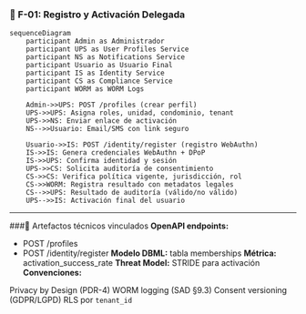 ### 📄 F-01: Registro y Activación Delegada

```mermaid
sequenceDiagram
    participant Admin as Administrador
    participant UPS as User Profiles Service
    participant NS as Notifications Service
    participant Usuario as Usuario Final
    participant IS as Identity Service
    participant CS as Compliance Service
    participant WORM as WORM Logs

    Admin->>UPS: POST /profiles (crear perfil)
    UPS->>UPS: Asigna roles, unidad, condominio, tenant
    UPS->>NS: Enviar enlace de activación
    NS-->>Usuario: Email/SMS con link seguro

    Usuario->>IS: POST /identity/register (registro WebAuthn)
    IS->>IS: Genera credenciales WebAuthn + DPoP
    IS->>UPS: Confirma identidad y sesión
    UPS->>CS: Solicita auditoría de consentimiento
    CS->>CS: Verifica política vigente, jurisdicción, rol
    CS->>WORM: Registra resultado con metadatos legales
    CS-->>UPS: Resultado de auditoría (válido/no válido)
    UPS-->>IS: Activación final del usuario
```
---
###🧩 Artefactos técnicos vinculados
**OpenAPI endpoints:**
- POST /profiles
- POST /identity/register
**Modelo DBML:** tabla memberships
**Métrica:** activation_success_rate
**Threat Model:** STRIDE para activación
**Convenciones:**

Privacy by Design (PDR-4)
WORM logging (SAD §9.3)
Consent versioning (GDPR/LGPD)
RLS por `tenant_id`

